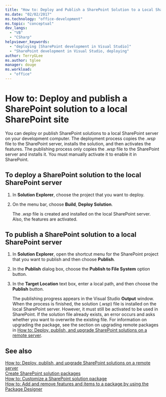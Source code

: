 ```yaml
---
title: "How to: Deploy and Publish a SharePoint Solution to a Local SharePoint Site | Microsoft Docs"
ms.date: "02/02/2017"
ms.technology: "office-development"
ms.topic: "conceptual"
dev_langs: 
  - "VB"
  - "CSharp"
helpviewer_keywords: 
  - "deploying [SharePoint development in Visual Studio]"
  - "SharePoint development in Visual Studio, deploying"
author: TerryGLee
ms.author: tglee
manager: douge
ms.workload: 
  - "office"
---
```

# How to: Deploy and publish a SharePoint solution to a local SharePoint site
  You can deploy or publish SharePoint solutions to a local SharePoint server on your development computer. The deployment process copies the *.wsp* file to the SharePoint server, installs the solution, and then activates the features. The publishing process only copies the *.wsp* file to the SharePoint server and installs it. You must manually activate it to enable it in SharePoint.  
  
## To deploy a SharePoint solution to the local SharePoint server  
  
1.  In **Solution Explorer**, choose the project that you want to deploy.  
  
2.  On the menu bar, choose **Build**, **Deploy Solution**.  
  
     The *.wsp* file is created and installed on the local SharePoint server. Also, the features are activated.  
  
## To publish a SharePoint solution to a local SharePoint server  
  
1.  In **Solution Explorer**, open the shortcut menu for the SharePoint project that you want to publish and then choose **Publish**.  
  
2.  In the **Publish** dialog box, choose the **Publish to File System** option button.  
  
3.  In the **Target Location** text box, enter a local path, and then choose the **Publish** button.  
  
     The publishing progress appears in the Visual Studio **Output** window. When the process is finished, the solution (*.wsp*) file is installed on the local SharePoint server. However, it must still be activated to be used in SharePoint. If the solution file already exists, an error occurs and asks whether you want to overwrite the existing file. For information on upgrading the package, see the section on upgrading remote packages in [How to: Deploy, publish, and upgrade SharePoint solutions on a remote server](../sharepoint/how-to-deploy-publish-and-upgrade-sharepoint-solutions-on-a-remote-server.md).  
  
## See also
 [How to: Deploy, publish, and upgrade SharePoint solutions on a remote server](../sharepoint/how-to-deploy-publish-and-upgrade-sharepoint-solutions-on-a-remote-server.md)   
 [Create SharePoint solution packages](../sharepoint/creating-sharepoint-solution-packages.md)   
 [How to: Customize a SharePoint solution package](../sharepoint/how-to-customize-a-sharepoint-solution-package.md)   
 [How to: Add and remove features and items to a package by using the Package Designer](../sharepoint/how-to-add-and-remove-features-and-items-to-a-package-by-using-the-package-designer.md)  
